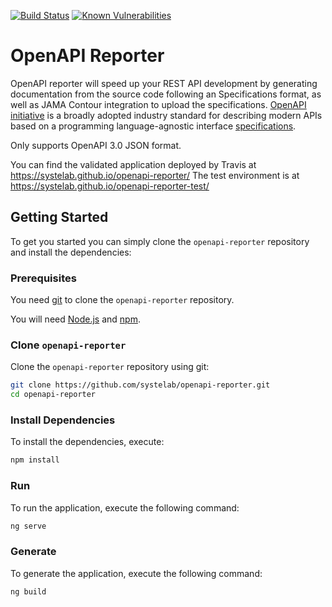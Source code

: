 [![Build Status](https://travis-ci.org/systelab/openapi-reporter.svg?branch=master)](https://travis-ci.org/systelab/openapi-reporter)
[![Known Vulnerabilities](https://snyk.io/test/github/systelab/openapi-reporter/badge.svg?targetFile=package.json)](https://snyk.io/test/github/systelab/openapi-reporter?targetFile=package.json)

# OpenAPI Reporter

OpenAPI reporter will speed up your REST API development by generating documentation from the source code following an Specifications format, as well as JAMA Contour integration to upload the specifications.
[OpenAPI initiative](https://www.openapis.org/) is a broadly adopted industry standard for describing modern APIs based on a programming language-agnostic interface [specifications](https://github.com/OAI/OpenAPI-Specification).

Only supports OpenAPI 3.0 JSON format.

You can find the validated application deployed by Travis at https://systelab.github.io/openapi-reporter/
The test environment is at https://systelab.github.io/openapi-reporter-test/

## Getting Started

To get you started you can simply clone the `openapi-reporter` repository and install the dependencies:

### Prerequisites

You need [git][git] to clone the `openapi-reporter` repository.

You will need [Node.js][node] and [npm][npm].

### Clone `openapi-reporter`

Clone the `openapi-reporter` repository using git:

```bash
git clone https://github.com/systelab/openapi-reporter.git
cd openapi-reporter
```

### Install Dependencies

To install the dependencies, execute:

```bash
npm install
```

### Run

To run the application, execute the following command:

```bash
ng serve
```

### Generate

To generate the application, execute the following command:

```bash
ng build
```

[git]: https://git-scm.com/
[npm]: https://www.npmjs.com/
[node]: https://nodejs.org
[Angular]: https://angular.io/
